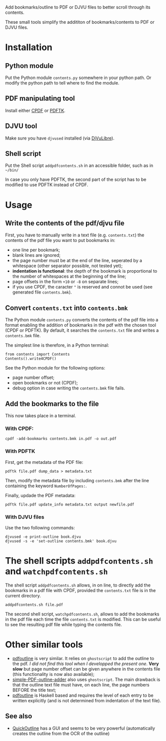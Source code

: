 Add bookmarks/outline to PDF or DJVU files to better scroll through its contents.

These small tools simplify the addititon of bookmarks/contents to PDF or DJVU files.

# Installation
## Python module
Put the Python module `contents.py` somewhere in your python path. Or modify the python path to tell where to find the module.

## PDF manipulating tool
Install either [CPDF](https://community.coherentpdf.com/) or [PDFTK](https://www.pdflabs.com/tools/pdftk-server/).

## DJVU tool
Make sure you have `djvused` installed (via [DjVuLibre](http://djvu.sourceforge.net/index.html)).

## Shell script
Put the Shell script `addpdfcontents.sh` in an accessible folder, such as in `~/bin/`

In case you only have PDFTK, the second part of the script has to be modified to use PDFTK instead of CPDF.

# Usage
## Write the contents of the pdf/djvu file
First, you have to manually write in a text file (e.g. `contents.txt`) the contents of the pdf file you want to put bookmarks in:

* one line per bookmark;
* blank lines are ignored;
* the page number must be at the end of the line, seperated by a whitespace (other separator possible, not tested yet);
* **indentation is functional**: the depth of the bookmark is proportional to the number of whitespaces at the beginning of the line;
* page offsets in the form `+10` or `-8` on separate lines;
* if you use CPDF, the caracter `"` is reserved and connot be used (see generated file `contents.bmk`).

## Convert  `contents.txt` into `contents.bmk`
The Python module `contents.py` converts the contents of the pdf file into a format enabling the addition  of bookmarks in the pdf with the chosen tool (CPDF or PDFTK). By default, it searches the `contents.txt` file and writes a `contents.bmk` file.

The simplest line is therefore, in a Python terminal:
```
from contents import Contents
Contents().write4CPDF()
```

See the Python module for the following options:

* page number offset;
* open bookmarks or not (CPDF);
* debug option in case writing the `contents.bmk` file fails.

## Add the bookmarks to the file
This now takes place in 
a terminal.

### With CPDF:
```
cpdf -add-bookmarks contents.bmk in.pdf -o out.pdf
```

### With PDFTK
First, get the metadata of the PDF file:
```
pdftk file.pdf dump_data > metadata.txt
```

Then, modify the metadata file by including `contents.bmk` after the line containing the keyword `NumberOfPages:`.

Finally, updade the PDF metadata:
```
pdftk file.pdf update_info metadata.txt output newfile.pdf
```

### With DJVU files
Use the two following commands: 
```
djvused -e print-outline book.djvu
djvused -s -e 'set-outline contents.bmk' book.djvu
```

# The shell scripts `addpdfcontents.sh` and `watchpdfcontents.sh`
The shell script `addpdfcontents.sh` allows, in on line, to directly add the bookmarks in a pdf file with CPDF, provided the `contents.txt` file is in the current directory.
```
addpdfcontents.sh file.pdf
```

The second shell script, `watchpdfcontents.sh`, allows to add the bookmarks in the pdf file each time the file `contents.txt` is modified. This can be useful to see the resulting pdf file while typing the contents file. 

# Other similar tools

- [pdfoutline](https://github.com/yutayamamoto/pdfoutline) is very similar. It relies on `ghostscript` to add the outline to the pdf. *I did not find this tool when I developped the present one*. __Very slow__ but page number offset can be given anywhere in the contents file (this functionality is now also available);
- [simple-PDF-outline-adder](https://github.com/OpossumDaemon/simple-PDF-outline-adder) also uses `ghostscript`. The main drawback is that the outline text file must have, on each line, the page numbers BEFORE the title text; 
- [pdfoutline](https://github.com/eugmes/pdfoutline) is Haskell based and requires the level of each entry to be written explicitly (and is not determined from indentation of the text file).

## See also

- [QuickOutline](https://github.com/ririv/QuickOutline) has a GUI and seems to be very powerful (automatically creates the outline from the OCR of the outline)

